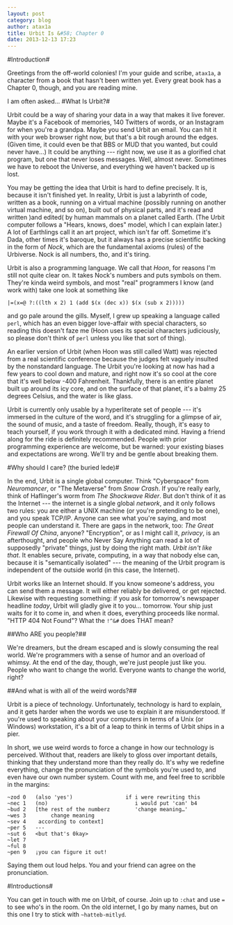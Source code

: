 ```yaml
---
layout: post
category: blog
author: atax1a
title: Urbit Is &#58; Chapter 0
date: 2013-12-13 17:23
---
```


#Introduction#

Greetings from the off-world colonies! I'm your guide and scribe,
`atax1a`, a character from a book that hasn't been written yet. Every
great book has a Chapter 0, though, and you are reading mine.

I am often asked...
#What Is Urbit?#

Urbit could be a way of sharing your data in a way that makes it live
forever.  Maybe it's a Facebook of memories, 140 Twitters of words, or
an Instagram for when you're a grandpa. Maybe you send Urbit an email.
You can hit it with your web browser right now, but that's a bit rough
around the edges. (Given time, it could even be that BBS or MUD that
you wanted, but could never have...) It could be anything --- right
now, we use it as a glorified chat program, but one that never loses
messages. Well, almost never.  Sometimes we have to reboot the
Universe, and everything we haven't backed up is lost.

You may be getting the idea that Urbit is hard to define precisely. It is,
because it isn't finished yet. In reality, Urbit is just a labyrinth
of code, written as a book, running on a virtual machine (possibly
running on another virtual machine, and so on), built out of physical
parts, and it's read and written )and edited( by human mammals on a
planet called Earth. (The Urbit computer follows a "Hears, knows,
does" model, which I can explain later.) A lot of Earthlings call it
an art project, which isn't far off. Sometime it's Dada, other times
it's baroque, but it always has a precise scientific backing in the
form of *Nock*, which are the fundamental axioms (rules) of the
Urbiverse. Nock is all numbers, tho, and it's tiring.

Urbit is also a programming language. We call that *Hoon*, for reasons
I'm still not quite clear on. It takes Nock's numbers and puts symbols
on them. They're kinda weird symbols, and most "real" programmers I
know (and work with) take one look at something like

    |=(x=@ ?:((lth x 2) 1 (add $(x (dec x)) $(x (sub x 2)))))

and go pale around the gills. Myself, I grew up speaking a language
called `perl`, which has an even bigger love-affair with special
characters, so reading this doesn't faze me (Hoon uses its special
characters judiciously, so please don't think of `perl` unless you like
that sort of thing).

An earlier version of Urbit (when Hoon was still called Watt) was
rejected from a real scientific conference because the judges felt
vaguely insulted by the nonstandard language. The Urbit you're looking
at now has had a few years to cool down and mature, and right now it's
so cool at the core that it's well below -400 Fahrenheit. Thankfully,
there is an entire planet built up around its icy core, and on the
surface of that planet, it's a balmy 25 degrees Celsius, and the water
is like glass.

Urbit is currently only usable by a hyperliterate set of people ---
it's immersed in the culture of the word, and it's struggling for a
glimpse of air, the sound of music, and a taste of freedom.  Really,
though, it's easy to teach yourself, if you work through it with a
dedicated mind. Having a friend along for the ride is definitely
recommended. People with prior programming experience are welcome, but
be warned: your existing biases and expectations are wrong. We'll try
and be gentle about breaking them.

#Why should I care? (the buried lede)#

In the end, Urbit is a single global computer. Think "Cyberspace" from
_Neuromancer_, or "The Metaverse" from _Snow Crash_. If you're really
early, think of Haflinger's worm from _The Shockwave Rider_. But don't
think of it as the Internet --- the internet is a single global
_network_, and it only follows two rules: you are either a UNIX machine
(or you're pretending to be one), and you speak TCP/IP. Anyone can see
what you're saying, and most people can understand it. There are gaps in
the network, too: _The Great Firewall Of China_, anyone? "Encryption",
or as I might call it, _privacy_, is an afterthought, and people who
Never Say Anything can read a lot of supposedly "private" things, just
by doing the right math. *Urbit isn't like that*. It enables secure,
private, computing, in a way that nobody else can, because it is
"semantically isolated" --- the meaning of the Urbit program is
independent of the outside world (in this case, the Internet).

Urbit works like an Internet should. If you know someone's address,
you can send them a message. It will either reliably be delivered, or
get rejected. Likewise with requesting something: if you ask for
tomorrow's newspaper headline _today_, Urbit will gladly give it to
you...  tomorrow. Your ship just waits for it to come in, and when it
does, everything proceeds like normal. "HTTP 404 Not Found"? What the
`!^&#` does THAT mean?

##Who ARE you people?##

We're dreamers, but the dream escaped and is slowly consuming the real
world. We're programmers with a sense of humor and an overload of
whimsy. At the end of the day, though, we're just people just like
you. People who want to change the world.  Everyone wants to change
the world, right?

##And what is with all of the weird words?##

Urbit is a piece of technology. Unfortunately, technology is hard to
explain, and it gets harder when the words we use to explain it are
misunderstood.  If you're used to speaking about your computers in
terms of a Unix (or Windows) workstation, it's a bit of a leap to
think in terms of Urbit ships in a pier.

In short, we use weird words to force a change in how our technology
is perceived. Without that, readers are likely to gloss over important
details, thinking that they understand more than they really do. It's
why we redefine everything, change the pronunciation of the symbols
you're used to, and even have our own number system. Count with me,
and feel free to scribble in the margins:

    ~zod 0   (also 'yes')                 if i were rewriting this
    ~nec 1   (no)                            i would put 'can' b4
    ~bud 2   [the rest of the numberz        'change meaning…'
    ~wes 3        change meaning
    ~sev 4    according to context]
    ~per 5   ---
    ~sut 6   <but that's 0kay>
    ~let 7   
    ~ful 8   
    ~pen 9   ¡you can figure it out!

Saying them out loud helps. You and your friend can agree on the
pronunciation.

#Introductions#

You can get in touch with me on Urbit, of course. Join up to `:chat`
and use `=` to see who's in the room. On the old internet, I go by
many names, but on this one I try to stick with `~hatteb-mitlyd`.
